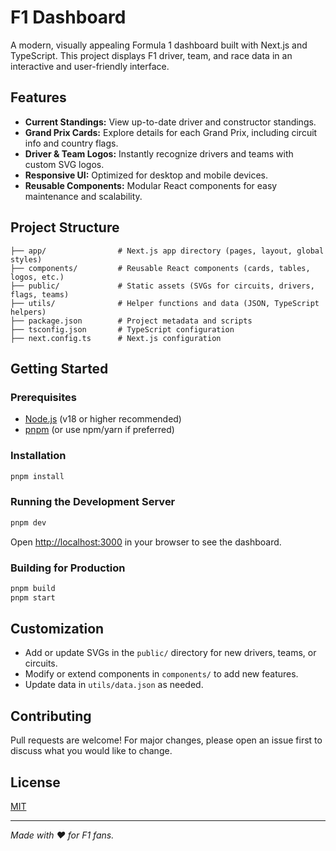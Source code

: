 # F1 Dashboard

A modern, visually appealing Formula 1 dashboard built with Next.js and TypeScript. This project displays F1 driver, team, and race data in an interactive and user-friendly interface.

## Features

- **Current Standings:** View up-to-date driver and constructor standings.
- **Grand Prix Cards:** Explore details for each Grand Prix, including circuit info and country flags.
- **Driver & Team Logos:** Instantly recognize drivers and teams with custom SVG logos.
- **Responsive UI:** Optimized for desktop and mobile devices.
- **Reusable Components:** Modular React components for easy maintenance and scalability.

## Project Structure

```
├── app/                # Next.js app directory (pages, layout, global styles)
├── components/         # Reusable React components (cards, tables, logos, etc.)
├── public/             # Static assets (SVGs for circuits, drivers, flags, teams)
├── utils/              # Helper functions and data (JSON, TypeScript helpers)
├── package.json        # Project metadata and scripts
├── tsconfig.json       # TypeScript configuration
├── next.config.ts      # Next.js configuration
```

## Getting Started

### Prerequisites
- [Node.js](https://nodejs.org/) (v18 or higher recommended)
- [pnpm](https://pnpm.io/) (or use npm/yarn if preferred)

### Installation

```bash
pnpm install
```

### Running the Development Server

```bash
pnpm dev
```

Open [http://localhost:3000](http://localhost:3000) in your browser to see the dashboard.

### Building for Production

```bash
pnpm build
pnpm start
```

## Customization
- Add or update SVGs in the `public/` directory for new drivers, teams, or circuits.
- Modify or extend components in `components/` to add new features.
- Update data in `utils/data.json` as needed.

## Contributing
Pull requests are welcome! For major changes, please open an issue first to discuss what you would like to change.

## License
[MIT](LICENSE)

---

*Made with ❤️ for F1 fans.*
